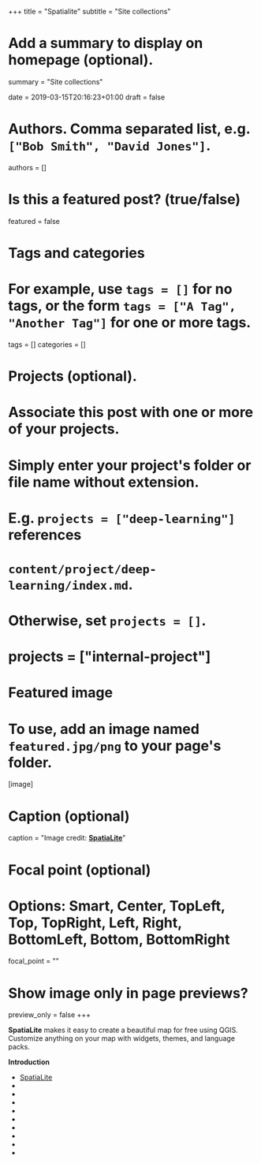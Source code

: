 +++
title = "Spatialite"
subtitle = "Site collections"

# Add a summary to display on homepage (optional).
summary = "Site collections"

date = 2019-03-15T20:16:23+01:00
draft = false

# Authors. Comma separated list, e.g. `["Bob Smith", "David Jones"]`.
authors = []

# Is this a featured post? (true/false)
featured = false

# Tags and categories
# For example, use `tags = []` for no tags, or the form `tags = ["A Tag", "Another Tag"]` for one or more tags.
tags = []
categories = []

# Projects (optional).
#   Associate this post with one or more of your projects.
#   Simply enter your project's folder or file name without extension.
#   E.g. `projects = ["deep-learning"]` references
#   `content/project/deep-learning/index.md`.
#   Otherwise, set `projects = []`.
# projects = ["internal-project"]

# Featured image
# To use, add an image named `featured.jpg/png` to your page's folder.
[image]
  # Caption (optional)
  caption = "Image credit: [**SpatiaLite**](https://www.gaia-gis.it/fossil/libspatialite/index)"

  # Focal point (optional)
  # Options: Smart, Center, TopLeft, Top, TopRight, Left, Right, BottomLeft, Bottom, BottomRight
  focal_point = ""

  # Show image only in page previews?
  preview_only = false
+++

**SpatiaLite** makes it easy to create a beautiful map for free using QGIS. Customize anything on your map with widgets, themes, and language packs.


**Introduction**

- [SpatiaLite](https://www.gaia-gis.it/fossil/libspatialite/index)
- []()
- []()
- []()
- []()
- []()
- []()
- []()
- []()
- []()
